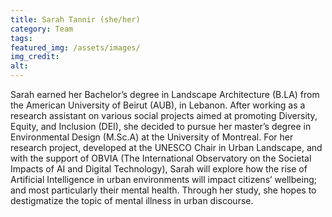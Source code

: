 ```yaml
---
title: Sarah Tannir (she/her)
category: Team
tags:
featured_img: /assets/images/
img_credit:
alt:
---
```

Sarah earned her Bachelor’s degree in Landscape Architecture (B.LA) from the American University of Beirut (AUB), in Lebanon. After working as a research assistant on various social projects aimed at promoting Diversity, Equity, and Inclusion (DEI), she decided to pursue her master’s degree in Environmental Design (M.Sc.A) at the University of Montreal. For her research project, developed at the UNESCO Chair in Urban Landscape, and with the support of OBVIA (The International Observatory on the Societal Impacts of AI and Digital Technology), Sarah will explore how the rise of Artificial Intelligence in urban environments will impact citizens’ wellbeing; and most particularly their mental health. Through her study, she hopes to destigmatize the topic of mental illness in urban discourse.